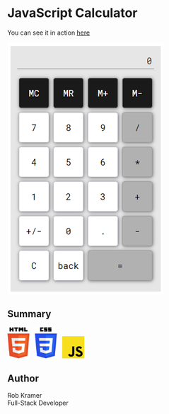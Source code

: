 # JavaScript Calculator

You can see it in action [here](https://rahbuhkeh.dev/JS_calculator/)

<img src="./readme-images/screenshot.PNG">

## Summary


<img src="./readme-images/html-5.svg" width="50">&nbsp;&nbsp;
<img src="./readme-images/css-3.svg" width="50">&nbsp;&nbsp;
<img src="./readme-images/javascript.svg" width="50">&nbsp;&nbsp;

## Author
Rob Kramer</br>
Full-Stack Developer